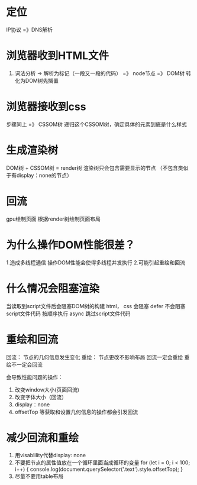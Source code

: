 <!-- 上 -->
# 定位
IP协议 =》DNS解析 






<!-- 下 -->
# 浏览器收到HTML文件
1. 词法分析 -> 解析为标记（一段又一段的代码） =》 node节点 =》 DOM树
转化为DOM树先搁置

# 浏览器接收到css
步骤同上 =》 CSSOM树
递归这个CSSOM树，确定具体的元素到底是什么样式

# 生成渲染树
DOM树 + CSSOM树 = render树
渲染树只会包含需要显示的节点 （不包含类似于有display：none的节点）

# 回流 
gpu绘制页面
根据render树绘制页面布局

# 为什么操作DOM性能很差？
1.造成多线程通信
  操作DOM性能会使得多线程并发执行
2.可能引起重绘和回流


# 什么情况会阻塞渲染
当读取到script文件后会阻塞DOM树的构建
html， css 会阻塞
defer 不会阻塞script文件代码 按顺序执行
async  跳过script文件代码 

# 重绘和回流
回流： 节点的几何信息发生变化
重绘： 节点更改不影响布局
回流一定会重绘
重绘不一定会回流


会导致性能问题的操作： 
1. 改变window大小(页面回流)
2. 改变字体大小（回流）
3. display：none
4. offsetTop 等获取和设置几何信息的操作都会引发回流

# 减少回流和重绘
1. 用visablility代替display: none
2. 不要把节点的属性值放在一个循环里面当成循环的变量
for (let i = 0; i < 100; i++) {
    console.log(document.querySelector('.text').style.offsetTop);
  }
3. 尽量不要用table布局

